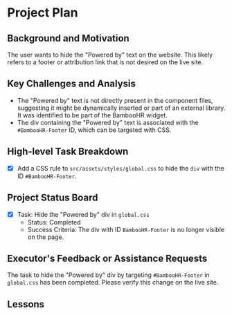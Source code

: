 # Project Plan

## Background and Motivation
The user wants to hide the "Powered by" text on the website. This likely refers to a footer or attribution link that is not desired on the live site.

## Key Challenges and Analysis
- The "Powered by" text is not directly present in the component files, suggesting it might be dynamically inserted or part of an external library. It was identified to be part of the BambooHR widget.
- The div containing the "Powered by" text is associated with the `#BambooHR-Footer` ID, which can be targeted with CSS.

## High-level Task Breakdown
- [x] Add a CSS rule to `src/assets/styles/global.css` to hide the `div` with the ID `#BambooHR-Footer`.

## Project Status Board
- [x] Task: Hide the "Powered by" div in `global.css`
  - Status: Completed
  - Success Criteria: The div with ID `BambooHR-Footer` is no longer visible on the page.

## Executor's Feedback or Assistance Requests
The task to hide the "Powered by" div by targeting `#BambooHR-Footer` in `global.css` has been completed. Please verify this change on the live site.

## Lessons
